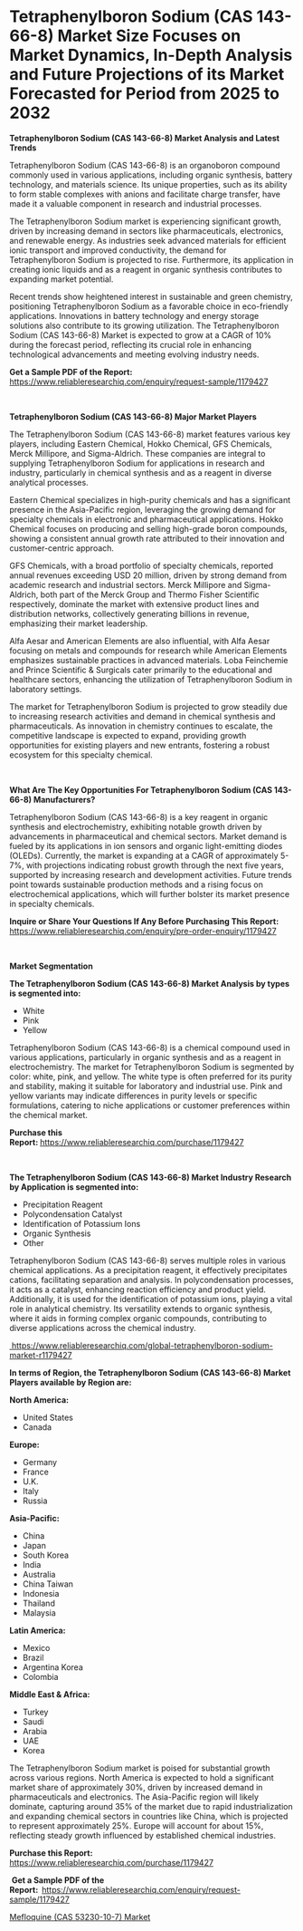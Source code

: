 <p><h1>Tetraphenylboron Sodium (CAS 143-66-8) Market Size Focuses on Market Dynamics, In-Depth Analysis and Future Projections of its Market Forecasted for Period from 2025 to 2032</h1></p><p><strong>Tetraphenylboron Sodium (CAS 143-66-8) Market Analysis and Latest Trends</strong></p>
<p><p>Tetraphenylboron Sodium (CAS 143-66-8) is an organoboron compound commonly used in various applications, including organic synthesis, battery technology, and materials science. Its unique properties, such as its ability to form stable complexes with anions and facilitate charge transfer, have made it a valuable component in research and industrial processes.</p><p>The Tetraphenylboron Sodium market is experiencing significant growth, driven by increasing demand in sectors like pharmaceuticals, electronics, and renewable energy. As industries seek advanced materials for efficient ionic transport and improved conductivity, the demand for Tetraphenylboron Sodium is projected to rise. Furthermore, its application in creating ionic liquids and as a reagent in organic synthesis contributes to expanding market potential.</p><p>Recent trends show heightened interest in sustainable and green chemistry, positioning Tetraphenylboron Sodium as a favorable choice in eco-friendly applications. Innovations in battery technology and energy storage solutions also contribute to its growing utilization. The Tetraphenylboron Sodium (CAS 143-66-8) Market is expected to grow at a CAGR of 10% during the forecast period, reflecting its crucial role in enhancing technological advancements and meeting evolving industry needs.</p></p>
<p><strong>Get a Sample PDF of the Report:&nbsp;</strong> <a href="https://www.reliableresearchiq.com/enquiry/request-sample/1179427?utm_campaign=2924&utm_medium=2&utm_source=Github&utm_content=ia&utm_term=03042025&utm_id=tetraphenylboron-sodium-cas-143-66-8">https://www.reliableresearchiq.com/enquiry/request-sample/1179427</a></p>
<p>&nbsp;</p>
<p><strong>Tetraphenylboron Sodium (CAS 143-66-8) Major Market Players</strong></p>
<p><p>The Tetraphenylboron Sodium (CAS 143-66-8) market features various key players, including Eastern Chemical, Hokko Chemical, GFS Chemicals, Merck Millipore, and Sigma-Aldrich. These companies are integral to supplying Tetraphenylboron Sodium for applications in research and industry, particularly in chemical synthesis and as a reagent in diverse analytical processes.</p><p>Eastern Chemical specializes in high-purity chemicals and has a significant presence in the Asia-Pacific region, leveraging the growing demand for specialty chemicals in electronic and pharmaceutical applications. Hokko Chemical focuses on producing and selling high-grade boron compounds, showing a consistent annual growth rate attributed to their innovation and customer-centric approach.</p><p>GFS Chemicals, with a broad portfolio of specialty chemicals, reported annual revenues exceeding USD 20 million, driven by strong demand from academic research and industrial sectors. Merck Millipore and Sigma-Aldrich, both part of the Merck Group and Thermo Fisher Scientific respectively, dominate the market with extensive product lines and distribution networks, collectively generating billions in revenue, emphasizing their market leadership.</p><p>Alfa Aesar and American Elements are also influential, with Alfa Aesar focusing on metals and compounds for research while American Elements emphasizes sustainable practices in advanced materials. Loba Feinchemie and Prince Scientific & Surgicals cater primarily to the educational and healthcare sectors, enhancing the utilization of Tetraphenylboron Sodium in laboratory settings.</p><p>The market for Tetraphenylboron Sodium is projected to grow steadily due to increasing research activities and demand in chemical synthesis and pharmaceuticals. As innovation in chemistry continues to escalate, the competitive landscape is expected to expand, providing growth opportunities for existing players and new entrants, fostering a robust ecosystem for this specialty chemical.</p></p>
<p>&nbsp;</p>
<p><strong>What Are The Key Opportunities For Tetraphenylboron Sodium (CAS 143-66-8) Manufacturers?</strong></p>
<p><p>Tetraphenylboron Sodium (CAS 143-66-8) is a key reagent in organic synthesis and electrochemistry, exhibiting notable growth driven by advancements in pharmaceutical and chemical sectors. Market demand is fueled by its applications in ion sensors and organic light-emitting diodes (OLEDs). Currently, the market is expanding at a CAGR of approximately 5-7%, with projections indicating robust growth through the next five years, supported by increasing research and development activities. Future trends point towards sustainable production methods and a rising focus on electrochemical applications, which will further bolster its market presence in specialty chemicals.</p></p>
<p><strong>Inquire or Share Your Questions If Any Before Purchasing This Report:</strong> <a href="https://www.reliableresearchiq.com/enquiry/pre-order-enquiry/1179427?utm_campaign=2924&utm_medium=2&utm_source=Github&utm_content=ia&utm_term=03042025&utm_id=tetraphenylboron-sodium-cas-143-66-8">https://www.reliableresearchiq.com/enquiry/pre-order-enquiry/1179427</a></p>
<p>&nbsp;</p>
<p><strong>Market Segmentation</strong></p>
<p><strong>The Tetraphenylboron Sodium (CAS 143-66-8) Market Analysis by types is segmented into:</strong></p>
<p><ul><li>White</li><li>Pink</li><li>Yellow</li></ul></p>
<p><p>Tetraphenylboron Sodium (CAS 143-66-8) is a chemical compound used in various applications, particularly in organic synthesis and as a reagent in electrochemistry. The market for Tetraphenylboron Sodium is segmented by color: white, pink, and yellow. The white type is often preferred for its purity and stability, making it suitable for laboratory and industrial use. Pink and yellow variants may indicate differences in purity levels or specific formulations, catering to niche applications or customer preferences within the chemical market.</p></p>
<p><strong>Purchase this Report:&nbsp;</strong><a href="https://www.reliableresearchiq.com/purchase/1179427?utm_campaign=2924&utm_medium=2&utm_source=Github&utm_content=ia&utm_term=03042025&utm_id=tetraphenylboron-sodium-cas-143-66-8">https://www.reliableresearchiq.com/purchase/1179427</a></p>
<p>&nbsp;</p>
<p><strong>The Tetraphenylboron Sodium (CAS 143-66-8) Market Industry Research by Application is segmented into:</strong></p>
<p><ul><li>Precipitation Reagent</li><li>Polycondensation Catalyst</li><li>Identification of Potassium Ions</li><li>Organic Synthesis</li><li>Other</li></ul></p>
<p><p>Tetraphenylboron Sodium (CAS 143-66-8) serves multiple roles in various chemical applications. As a precipitation reagent, it effectively precipitates cations, facilitating separation and analysis. In polycondensation processes, it acts as a catalyst, enhancing reaction efficiency and product yield. Additionally, it is used for the identification of potassium ions, playing a vital role in analytical chemistry. Its versatility extends to organic synthesis, where it aids in forming complex organic compounds, contributing to diverse applications across the chemical industry.</p></p>
<p><a href="https://www.reliableresearchiq.com/global-tetraphenylboron-sodium-market-r1179427?utm_campaign=2924&utm_medium=2&utm_source=Github&utm_content=ia&utm_term=03042025&utm_id=tetraphenylboron-sodium-cas-143-66-8">&nbsp;https://www.reliableresearchiq.com/global-tetraphenylboron-sodium-market-r1179427</a></p>
<p><strong>In terms of Region, the Tetraphenylboron Sodium (CAS 143-66-8) Market Players available by Region are:</strong></p>
<p>
    <p> <strong> North America: </strong>
        <ul>
            <li>United States</li>
            <li>Canada</li>
        </ul>
        </p> 
    <p> <strong> Europe: </strong>
        <ul>
            <li>Germany</li>
            <li>France</li>
            <li>U.K.</li>
            <li>Italy</li>
            <li>Russia</li>
        </ul>
        </p> 
    <p> <strong> Asia-Pacific: </strong>
        <ul>
            <li>China</li>
            <li>Japan</li>
            <li>South Korea</li>
            <li>India</li>
            <li>Australia</li>
            <li>China Taiwan</li>
            <li>Indonesia</li>
            <li>Thailand</li>
            <li>Malaysia</li>
        </ul>
        </p> 
    <p> <strong> Latin America: </strong>
        <ul>
            <li>Mexico</li>
            <li>Brazil</li>
            <li>Argentina Korea</li>
            <li>Colombia</li>
        </ul>
        </p> 
    <p> <strong> Middle East & Africa: </strong>
        <ul>
            <li>Turkey</li>
            <li>Saudi</li>
            <li>Arabia</li>
            <li>UAE</li>
            <li>Korea</li>
        </ul>
    </p>
    </p>
<p><p>The Tetraphenylboron Sodium market is poised for substantial growth across various regions. North America is expected to hold a significant market share of approximately 30%, driven by increased demand in pharmaceuticals and electronics. The Asia-Pacific region will likely dominate, capturing around 35% of the market due to rapid industrialization and expanding chemical sectors in countries like China, which is projected to represent approximately 25%. Europe will account for about 15%, reflecting steady growth influenced by established chemical industries.</p></p>
<p><strong>Purchase this Report: </strong><a href="https://www.reliableresearchiq.com/purchase/1179427?utm_campaign=2924&utm_medium=2&utm_source=Github&utm_content=ia&utm_term=03042025&utm_id=tetraphenylboron-sodium-cas-143-66-8">https://www.reliableresearchiq.com/purchase/1179427</a></p>
<p>&nbsp;<strong>Get a Sample PDF of the Report:&nbsp;&nbsp;</strong><a href="https://www.reliableresearchiq.com/enquiry/request-sample/1179427?utm_campaign=2924&utm_medium=2&utm_source=Github&utm_content=ia&utm_term=03042025&utm_id=tetraphenylboron-sodium-cas-143-66-8">https://www.reliableresearchiq.com/enquiry/request-sample/1179427</a></p>
<p><strong></strong></p>
<p><p><a href="https://github.com/vjorelaclliv/Market-Research-Report-List-1/blob/main/mefloquine-cas-53230-10-7-market.md?utm_campaign=2924&utm_medium=2&utm_source=Github&utm_content=ia&utm_term=03042025&utm_id=tetraphenylboron-sodium-cas-143-66-8">Mefloquine (CAS 53230-10-7) Market</a></p></p>
